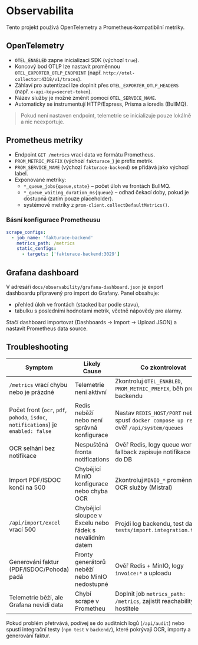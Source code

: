 # Observabilita

Tento projekt používá OpenTelemetry a Prometheus‑kompatibilní metriky.

## OpenTelemetry

- `OTEL_ENABLED` zapne inicializaci SDK (výchozí `true`).
- Koncový bod OTLP lze nastavit proměnnou `OTEL_EXPORTER_OTLP_ENDPOINT` (např. `http://otel-collector:4318/v1/traces`).
- Záhlaví pro autentizaci lze doplnit přes `OTEL_EXPORTER_OTLP_HEADERS` (např. `x-api-key=secret-token`).
- Název služby je možné změnit pomocí `OTEL_SERVICE_NAME`.
- Automaticky se instrumentují HTTP/Express, Prisma a ioredis (BullMQ).

> Pokud není nastaven endpoint, telemetrie se inicializuje pouze lokálně a nic neexportuje.

## Prometheus metriky

- Endpoint `GET /metrics` vrací data ve formátu Prometheus.
- `PROM_METRIC_PREFIX` (výchozí `fakturace_`) je prefix metrik.
- `PROM_SERVICE_NAME` (výchozí `fakturace-backend`) se přidává jako výchozí label.
- Exponované metriky:
  - `*_queue_jobs{queue,state}` – počet úloh ve frontách BullMQ.
  - `*_queue_waiting_duration_ms{queue}` – odhad čekací doby, pokud je dostupná (zatím pouze placeholder).
  - systémové metriky z `prom-client.collectDefaultMetrics()`.

### Básní konfigurace Prometheusu

```yaml
scrape_configs:
  - job_name: 'fakturace-backend'
    metrics_path: /metrics
    static_configs:
      - targets: ['fakturace-backend:3029']
```

## Grafana dashboard

V adresáři `docs/observability/grafana-dashboard.json` je export dashboardu připravený pro import do Grafany. Panel obsahuje:

- přehled úloh ve frontách (stacked bar podle stavu),
- tabulku s posledními hodnotami metrik, včetně nápovědy pro alarmy.

Stačí dashboard importovat (Dashboards → Import → Upload JSON) a nastavit Prometheus data source.

## Troubleshooting

| Symptom | Likely Cause | Co zkontrolovat |
|---------|--------------|------------------|
| `/metrics` vrací chybu nebo je prázdné | Telemetrie není aktivní | Zkontroluj `OTEL_ENABLED`, `PROM_METRIC_PREFIX`, běh procesu backendu |
| Počet front (`ocr`, `pdf`, `pohoda`, `isdoc`, `notifications`) je `enabled: false` | Redis neběží nebo není správná konfigurace | Nastav `REDIS_HOST/PORT` nebo spusť `docker compose up redis`, ověř `/api/system/queues` |
| OCR selhání bez notifikace | Nespuštěná fronta notifications | Ověř Redis, logy queue workeru; fallback zapisuje notifikace přímo do DB |
| Import PDF/ISDOC končí na 500 | Chybějící MinIO konfigurace nebo chyba OCR | Zkontroluj `MINIO_*` proměnné, log OCR služby (Mistral) |
| `/api/import/excel` vrací 500 | Chybějící sloupce v Excelu nebo řádek s nevalidním datem | Projdi log backendu, test data v `tests/import.integration.test.js` |
| Generování faktur (PDF/ISDOC/Pohoda) padá | Fronty generátorů neběží nebo MinIO nedostupné | Ověř Redis + MinIO, logy `invoice:*` a uploadu |
| Telemetrie běží, ale Grafana nevidí data | Chybí scrape v Prometheu | Doplnit job `metrics_path: /metrics`, zajistit reachability hostitele |

Pokud problém přetrvává, podívej se do auditních logů (`/api/audit`) nebo spusti integrační testy (`npm test` v `backend/`), které pokrývají OCR, importy a generování faktur.
